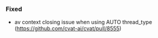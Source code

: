 ### Fixed

- av context closing issue when using AUTO thread_type
  (<https://github.com/cvat-ai/cvat/pull/8555>)
